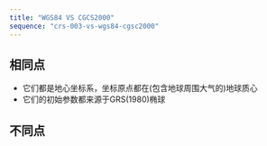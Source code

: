 ```yaml
---
title: "WGS84 VS CGCS2000"
sequence: "crs-003-vs-wgs84-cgsc2000"
---
```


## 相同点

- 它们都是地心坐标系，坐标原点都在(包含地球周围大气的)地球质心
- 它们的初始参数都来源于GRS(1980)椭球

## 不同点



